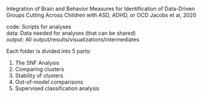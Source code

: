 Integration of Brain and Behavior Measures for Identification of Data-Driven Groups Cutting Across Children with ASD, ADHD, or OCD
Jacobs et al, 2020  

code: Scripts for analyses  
data: Data needed for analyses (that can be shared)   
output: All output/results/visualizations/intermediates    

Each folder is divided into 5 parts:
1) The SNF Analysis
2) Comparing clusters
3) Stability of clusters
4) Out-of-model comparisons
5) Supervised classification analysis
